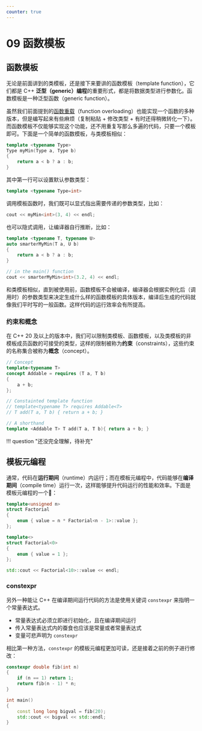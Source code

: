 ```yaml
---
counter: true
---
```


# 09 函数模板

## 函数模板

无论是前面讲到的类模板，还是接下来要讲的函数模板（template function），它们都是 C++ **泛型（generic）编程**的重要形式，都是将数据类型进行参数化。函数模板是一种泛型函数（generic function）。

虽然我们前面提到的[函数重载](2.md#函数重载)（function overloading）也能实现一个函数的多种版本，但是编写起来有些麻烦（复制粘贴 + 修改类型 + 有时还得稍微转化一下）。而函数模板不仅能够实现这个功能，还不用重复写那么多遍的代码，只要一个模板即可。下面是一个简单的函数模板，与类模板相似：

``` cpp 
template <typename Type>
Type myMin(Type a, Type b)
{
    return a < b ? a : b;
}
```

其中第一行可以设置默认参数类型：
``` cpp
template <typename Type=int>
```

调用模板函数时，我们既可以显式指出需要传递的参数类型，比如：
``` cpp
cout << myMin<int>(3, 4) << endl;
```

也可以隐式调用，让编译器自行推断，比如：
``` cpp
template <typename T, typename U>
auto smarterMyMin(T a, U b)
{
    return a < b ? a : b;
}

// in the main() function
cout << smarterMyMin<int>(3.2, 4) << endl;
```

和类模板相似，直到被使用前，函数模板不会被编译，编译器会根据实例化后（调用时）的参数类型来决定生成什么样的函数模板的具体版本，编译后生成的代码就像我们平时写的一般函数。这样代码的运行效率会有所提高。


### 约束和概念

在 C++ 20 及以上的版本中，我们可以限制类模板、函数模板，以及类模板的非模板成员函数的可接受的类型，这样的限制被称为**约束**（constraints），这些约束的名称集合被称为**概念**（concept）。

``` cpp
// Concept
template<typename T>
concept Addable = requires (T a, T b)
{
    a + b;
};

// Constainted template function
// template<typename T> requires Addable<T>
// T add(T a, T b) { return a + b; }

// A shorthand
template <Addable T> T add(T a, T b){ return a + b; }
```

!!! question "还没完全理解，待补充"


## 模板元编程

通常，代码在**运行期间**（runtime）内运行；而在模板元编程中，代码能够在**编译期间**（compile time）运行一次，这样能够提升代码运行的性能和效率。下面是模板元编程的一个:chestnut:：

``` cpp
template<unsigned n>
struct Factorial
{
    enum { value = n * Factorial<n - 1>::value };
};

template<>
struct Factorial<0>
{
    enum { value = 1 };
};

std::cout << Factorial<10>::value << endl;
```

### constexpr

另外一种能让 C++ 在编译期间运行代码的方法是使用关键词 `constexpr` 来指明一个常量表达式。

- 常量表达式必须立即进行初始化，且在编译期间运行
- 传入常量表达式内的蚕食也应该是常量或者常量表达式
- 变量可悲声明为 `constexpr`

相比第一种方法，`constexpr` 的模板元编程更加可读，还是接着之前的例子进行修改：

``` cpp
constexpr double fib(int n)
{
    if (n == 1) return 1;
    return fib(n - 1) * n;
}

int main()
{
    const long long bigval = fib(20);
    std::cout << bigval << std::endl;
}
```


